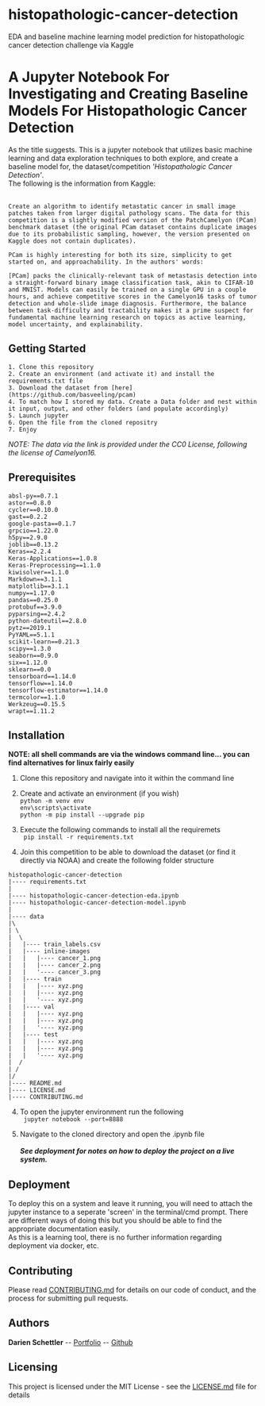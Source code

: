 # histopathologic-cancer-detection
EDA and baseline machine learning model prediction for histopathologic cancer detection challenge via Kaggle
# A Jupyter Notebook For Investigating and Creating Baseline Models For Histopathologic Cancer Detection

As the title suggests. This is a jupyter notebook that utilizes basic machine learning and data exploration techniques to both explore, and create a baseline model for, the dataset/competition *'Histopathologic Cancer Detection'*. <br>The following is the information from Kaggle:<br><br>

```
Create an algorithm to identify metastatic cancer in small image patches taken from larger digital pathology scans. The data for this competition is a slightly modified version of the PatchCamelyon (PCam) benchmark dataset (the original PCam dataset contains duplicate images due to its probabilistic sampling, however, the version presented on Kaggle does not contain duplicates).

PCam is highly interesting for both its size, simplicity to get started on, and approachability. In the authors' words:

[PCam] packs the clinically-relevant task of metastasis detection into a straight-forward binary image classification task, akin to CIFAR-10 and MNIST. Models can easily be trained on a single GPU in a couple hours, and achieve competitive scores in the Camelyon16 tasks of tumor detection and whole-slide image diagnosis. Furthermore, the balance between task-difficulty and tractability makes it a prime suspect for fundamental machine learning research on topics as active learning, model uncertainty, and explainability.
```

## Getting Started

```
1. Clone this repository
2. Create an environment (and activate it) and install the requirements.txt file
3. Download the dataset from [here](https://github.com/basveeling/pcam)
4. To match how I stored my data. Create a Data folder and nest within it input, output, and other folders (and populate accordingly)
5. Launch jupyter
6. Open the file from the cloned repositry
7. Enjoy
```

*NOTE: The data via the link is provided under the CC0 License, following the license of Camelyon16.*


## Prerequisites

```
absl-py==0.7.1
astor==0.8.0
cycler==0.10.0
gast==0.2.2
google-pasta==0.1.7
grpcio==1.22.0
h5py==2.9.0
joblib==0.13.2
Keras==2.2.4
Keras-Applications==1.0.8
Keras-Preprocessing==1.1.0
kiwisolver==1.1.0
Markdown==3.1.1
matplotlib==3.1.1
numpy==1.17.0
pandas==0.25.0
protobuf==3.9.0
pyparsing==2.4.2
python-dateutil==2.8.0
pytz==2019.1
PyYAML==5.1.1
scikit-learn==0.21.3
scipy==1.3.0
seaborn==0.9.0
six==1.12.0
sklearn==0.0
tensorboard==1.14.0
tensorflow==1.14.0
tensorflow-estimator==1.14.0
termcolor==1.1.0
Werkzeug==0.15.5
wrapt==1.11.2
```

## Installation
**NOTE: all shell commands are via the windows command line... you can find alternatives for linux fairly easily**

1. Clone this repository and navigate into it within the command line

2. Create and activate an environment (if you wish)<br>
` python -m venv env `<br>
` env\scripts\activate `<br>
` python -m pip install --upgrade pip `<br>

3. Execute the following commands to install all the requiremets<br>
` pip install -r requirements.txt`<br>

4. Join this competition to be able to download the dataset (or find it directly via NOAA) and create the following folder structure<br>
```
histopathologic-cancer-detection
|---- requirements.txt
|
|---- histopathologic-cancer-detection-eda.ipynb
|---- histopathologic-cancer-detection-model.ipynb
|
|---- data
|\
| \
|  \
|   |---- train_labels.csv
|   |---- inline-images
|   |   |---- cancer_1.png
|   |   |---- cancer_2.png
|   |   '---- cancer_3.png
|   |---- train
|   |   |---- xyz.png
|   |   |---- xyz.png
|   |   '---- xyz.png
|   |---- val
|   |   |---- xyz.png
|   |   |---- xyz.png
|   |   '---- xyz.png
|   |---- test
|   |   |---- xyz.png
|   |   |---- xyz.png
|   |   '---- xyz.png
|  /
| /
|/
|---- README.md
|---- LICENSE.md
|---- CONTRIBUTING.md
```
4. To open the jupyter environment run the following<br>
` jupyter notebook --port=8888`<br>

5. Navigate to the cloned directory and open the .ipynb file<br><br>
***See deployment for notes on how to deploy the project on a live system.***

## Deployment

To deploy this on a system and leave it running, you will need to attach the jupyter instance to a seperate 'screen' in the terminal/cmd prompt. There are different ways of doing this but you should be able to find the appropriate documentation easily. <br>
As this is a learning tool, there is no further information regarding deployment via docker, etc.

## Contributing

Please read [CONTRIBUTING.md](CONTRIBUTING.md) for details on our code of conduct, and the process for submitting pull requests.

## Authors

**Darien Schettler** -- [Portfolio](http://darienschettler.ca/) -- [Github](https://github.com/darien-schettler)


## Licensing

This project is licensed under the MIT License - see the [LICENSE.md](LICENSE.md) file for details
